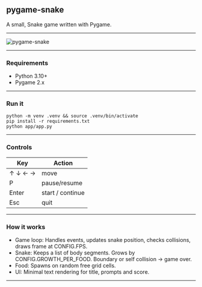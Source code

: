 ## pygame-snake

A small, Snake game written with Pygame.

---

![pygame-snake](https://github.com/user-attachments/assets/752b9311-f24d-412f-aa08-a41d373b2ba9)

---
### Requirements
- Python 3.10+
- Pygame 2.x

---
### Run it
```
python -m venv .venv && source .venv/bin/activate
pip install -r requirements.txt
python app/app.py
```

---
### Controls

| Key     | Action           |
| ------- | ---------------- |
| ↑ ↓ ← → | move             |
| P       | pause/resume     |
| Enter   | start / continue |
| Esc     | quit             |

---

### How it works
- Game loop: Handles events, updates snake position, checks collisions, draws frame at CONFIG.FPS.
- Snake: Keeps a list of body segments. Grows by CONFIG.GROWTH_PER_FOOD. Boundary or self collision -> game over.
- Food: Spawns on random free grid cells.
- UI: Minimal text rendering for title, prompts  and score.

---

